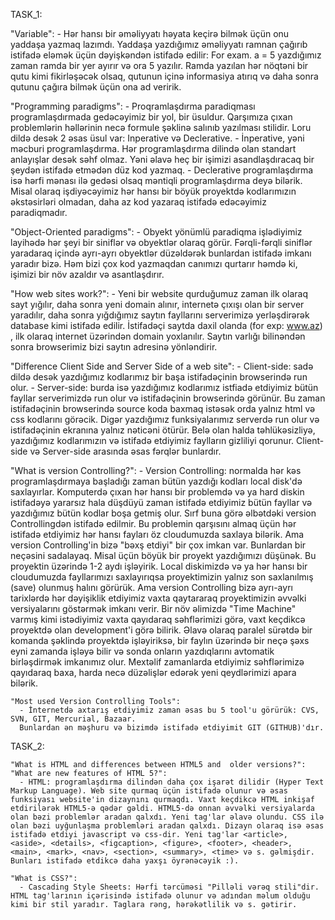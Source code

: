 TASK_1:

  "Variable":
      - Hər hansı bir əməliyyatı həyata keçirə bilmək üçün onu yaddaşa yazmaq lazımdı. Yaddaşa yazdığımız əməliyyatı ramnan çağırıb istifadə eləmək üçün dəyişkəndən istifadə edilir: For exam. a = 5 yazdığımız zaman ramda bir yer ayırır və ora 5 yazılır. Ramda yazılan hər nöqtəni bir qutu kimi fikirləşəcək olsaq, qutunun içinə informasiya atırıq və daha sonra qutunu çağıra bilmək üçün ona ad veririk.

  "Programming paradigms":
      - Proqramlaşdırma paradiqması programlaşdırmada gedəcəyimiz bir yol, bir üsuldur. Qarşımıza çıxan problemlərin həllərinin necə formule şəklinə salınıb yazılması stilidir.
      Loru dildə desək 2 əsas üsul var: Inperative və Declerative.
      - İnperative, yəni məcburi programlaşdırma. Hər programlaşdırma dilində olan standart anlayışlar desək səhf olmaz. Yəni
      əlavə heç bir işimizi asandlaşdıracaq bir şeydən istifadə etmədən düz kod yazmaq.
      - Declerative programlaşdırma isə hərfi mənası ilə gedəsi olsaq məntiqli programlaşdırma deyə bilərik. Misal olaraq işdiyəcəyimiz hər hansı bir böyük proyektdə kodlarımızın əkstəsirləri olmadan, daha az kod yazaraq istifadə edəcəyimiz paradiqmadır.

  "Object-Oriented paradigms":
      - Obyekt yönümlü paradiqma işlədiyimiz layihədə hər şeyi bir siniflər və obyektlər olaraq görür. Fərqli-fərqli siniflər yaradaraq içində ayrı-ayrı obyektlər düzəldərək bunlardan istifadə imkanı yaradır bizə. Həm bizi çox kod yazmaqdan canımızı qurtarır həmdə ki, işimizi bir növ azaldır və asantlaşdırır.

  "How web sites work?":
      - Yeni bir website qurduğumuz zaman ilk olaraq sayt yığılır, daha sonra yeni domain alınır, internetə çıxışı olan bir server yaradılır, daha sonra yığdığımız saytın fayllarını serverimizə yerləşdirərək database kimi istifadə edilir. İstifadəçi saytda daxil olanda (for exp: www.az) , ilk olaraq internet üzərindən domain yoxlanılır. Saytın varlığı bilinəndən sonra browserimiz bizi saytın adresinə yönləndirir.

  "Difference Client Side and Server Side of a web site":
      - Client-side: sadə dildə desək yazdığımız kodlarımız bir başa istifadəçinin browserində run olur.
      - Server-side: burda isə yazdığımız kodlarımız istfiadə etdiyimiz bütün fayllar serverimizdə run olur və istifadəçinin browserində görünür. Bu zaman istifadəçinin browserində source koda baxmaq istəsək orda yalnız html və css kodlarını görəcik.
      Digər yazdığımız funksiyalarımız serverdə run olur və istifadəçinin ekranına yalnız nəticəni ötürür. Belə olan halda təhlükəsizliyə, yazdığımız kodlarımızın və istifadə etdiyimiz faylların gizliliyi qorunur. Client-side və Server-side arasında əsas fərqlər bunlardır.

  "What is version Controlling?":
      - Version Controlling: normalda hər kəs programlaşdırmaya başladığı zaman bütün yazdığı kodları local disk'də saxlayırlar.
      Komputerdə çıxan hər hansı bir problemdə və ya hard diskin istifadəyə yararsız hala düşdüyü zaman istifadə etdiyimiz bütün fayllar və yazdığımız bütün kodlar boşa getmiş olur. Sırf buna görə əlbətdəki version Controllingdən istifadə edilmir. Bu problemin qarşısını almaq üçün hər istifadə etdiyimiz hər hansı fayları öz cloudumuzda saxlaya bilərik. Ama version Controlling'in bizə "bəxş etdiyi" bir çox imkan var. Bunlardan bir neçəsini sadalayaq. Misal üçün böyük bir proyekt yazdığımızı düşünək. Bu proyektin üzərində 1-2 aydı işləyirik. Local diskimizdə və ya hər hansı bir cloudumuzda fayllarımızı saxlayırıqsa proyektimizin yalnız son saxlanılmış (save) olunmuş halını görürük. Ama version Controlling bizə ayrı-ayrı tarixlərdə hər dəyişiklik etdiyimiz vaxta qaytararaq proyektimizin əvvəlki versiyalarını göstərmək imkanı verir. Bir növ əlimizdə "Time Machine" varmış kimi istədiyimiz vaxta qayıdaraq səhflərimizi görə, vaxt keçdikcə proyektdə olan development'i görə bilirik. Əlavə olaraq paralel sürətdə bir komanda şəklində proyektdə işləyiriksə, bir faylın üzərində bir neçə şəxs eyni zamanda işləyə bilir və sonda onların yazdıqlarını avtomatik birləşdirmək imkanımız olur. Mextəlif zamanlarda etdiyimiz səhflərimizə qayıdaraq baxa, harda necə düzəlişlər edərək yeni qeydlərimizi apara bilərik.

    "Most used Version Controlling Tools":
      - İnternetdə axtarış etdiyimiz zaman əsas bu 5 tool'u görürük: CVS, SVN, GIT, Mercurial, Bazaar.
      Bunlardan ən məşhuru və bizimdə istifadə etdiyimit GIT (GITHUB)'dır.

TASK_2:

    "What is HTML and differences between HTML5 and  older versions?":
    "What are new features of HTML 5?":
      - HTML: programlaşdırma dilindən daha çox işarət dilidir (Hyper Text Markup Language). Web site qurmaq üçün istifadə olunur və əsas funksiyası website'in dizaynını qurmaqdı. Vaxt keçdikcə HTML inkişaf etdirilərək HTML5-ə qədər gəldi. HTML5-də onnan əvvəlki versiyalarda olan bəzi problemlər aradan qalxdı. Yeni tag'lar əlavə olundu. CSS ilə olan bəzi uyğunlaşma problemləri aradan qalxdı. Dizayn olaraq isə əsas istifadə etdiyi javascript və css-dir. Yeni tag'lar <article>, <aside>, <details>, <figcaption>, <figure>, <footer>, <header>, <main>, <mark>, <nav>, <section>, <summary>, <time> və s. gəlmişdir. Bunları istifadə etdikcə daha yaxşı öyrənəcəyik :).

    "What is CSS?":
      - Cascading Style Sheets: Hərfi tərcüməsi "Pilləli vərəq stili"dir. HTML tag'larının içərisində istifadə olunur və adından məlum olduğu kimi bir stil yaradır. Taglara rəng, hərəkətlilik və s. gətirir.
      
